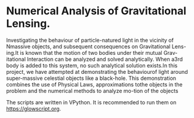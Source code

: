 # Numerical Analysis of Gravitational Lensing.

Investigating the behaviour of particle-natured light in the vicinity of Nmassive objects, and subsequent consequences on Gravitational Lens-ing.It is known that the motion of two bodies under their mutual Grav-itational Interaction can be analyzed and solved analytically.  When a3rd body is added to this system, no such analytical solution exists.In this project, we have attempted at demonstrating the behaviourof light around super-massive celestial objects like a black-hole.  This demonstration combines the use of Physical Laws, approximations tothe objects in the problem and the numerical methods to analyze mo-tion of the objects

The scripts are written in VPython. It is recommended to run them on https://glowscript.org.
